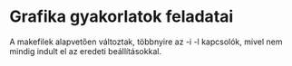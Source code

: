 # Grafika gyakorlatok feladatai

A makefilek alapvetően változtak, többnyire az -i -l kapcsolók, mivel nem mindig indult el az eredeti beállításokkal.
